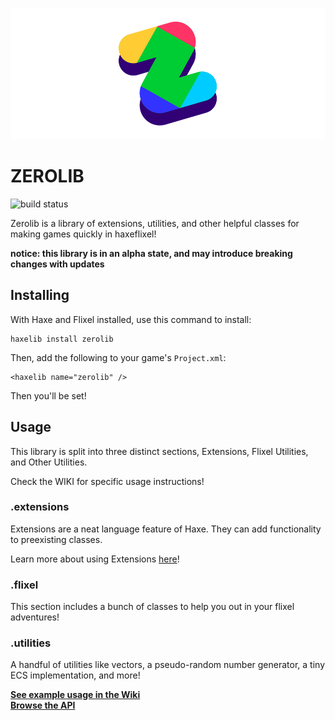 ![zerolib logo](https://raw.githubusercontent.com/01010111/zerolib/storage/zerolib.png)

# ZEROLIB

![build status](https://api.travis-ci.org/01010111/zerolib.png)

Zerolib is a library of extensions, utilities, and other helpful classes for making games quickly in haxeflixel!

**notice: this library is in an alpha state, and may introduce breaking changes with updates**

## Installing
With Haxe and Flixel installed, use this command to install:
```
haxelib install zerolib
``` 
Then, add the following to your game's `Project.xml`:
```
<haxelib name="zerolib" />
```
Then you'll be set!

## Usage
This library is split into three distinct sections, Extensions, Flixel Utilities, and Other Utilities.

Check the WIKI for specific usage instructions!

### .extensions
Extensions are a neat language feature of Haxe. They can add functionality to preexisting classes.

Learn more about using Extensions [here](https://github.com/01010111/zerolib/wiki/Extensions)!

### .flixel
This section includes a bunch of classes to help you out in your flixel adventures!

### .utilities
A handful of utilities like vectors, a pseudo-random number generator, a tiny ECS implementation, and more!

**[See example usage in the Wiki](https://github.com/01010111/zerolib/wiki)**  
**[Browse the API](http://01010111.com/zerolib/)**